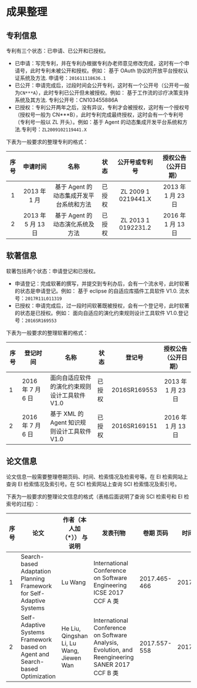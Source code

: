 # 成果整理

## 专利信息

专利有三个状态：已申请、已公开和已授权。

+ 已申请：写完专利，并在专利办根据专利办老师意见修改完成，这时有一个申请号，此时专利未被公开和授权。例如：
基于 OAuth 协议的开放平台授权认证系统及方法. 申请号：`201611118636.1`
+ 已公开：申请完成后，过段时间会公开专利，这时有一个公开号（公开号一般为`CN***A`），此时专利已公开但未被授权。例如：
基于工作流的诊疗决策支持系统及其方法. 专利公开号：CN103455886A
+ 已授权：专利公开两年之后，没有异议，专利才会被授权，这时有一个授权号（授权号一般为 CN***B），此时专利完成最终授权，这时会有一个专利号（专利号一般以 ZL 开头）。例如：基于 Agent 的动态集成开发平台系统和方法.专利号：`ZL2009102119441.X`

下表为一般要求的整理专利的格式：

|     序号    |        申请时间      |                      名称                    |      状态     |        公开号或专利号      |     授权公告     （公开日期）    |
|:-----------:|:--------------------:|:--------------------------------------------:|:-------------:|:--------------------------:|:--------------------------------:|
|     1       |     2013 年 1 月        |     基于 Agent 的动态集成开发平台系统和方法    |     已授权    |     ZL 2009 1 0219441.X    |     2013 年 1 月 23 日                |
|     2       |     2013 年 5 月 13 日    |     基于 Agent 的动态演化系统及方法            |     已授权    |     ZL 2013 1 0192231.2    |     2016 年 1 月 13 日                |

## 软著信息

软著包括两个状态：申请登记和已授权。

+ 申请登记：完成软著的撰写，并提交到专利办后，会有一个流水号，此时软著的状态是申请登记。例如：
基于 eclipse 的自适应库插件工具软件 V1.0. 流水号：`2017R11L011319`
+ 已授权：申请完成后，过一段时间软著既被授权，会有一个登记号，此时软著的状态是已授权。例如：
面向自适应的演化约束规则设计工具软件 V1.0.登记号：`2016SR169553`

下表为一般要求的整理软著的格式：

|     序号    |     登记时间        |     名称                                            |     状态      |     登记号          |     授权公告     （公开日期）    |
|-------------|---------------------|-----------------------------------------------------|---------------|---------------------|:--------------------------------:|
|     1       |     2016 年 7 月 6 日    |     面向自适应软件的演化约束规则设计工具软件 V1.0    |     已授权    |     2016SR169553    |     2013 年 1 月 23 日                |
|     2       |     2016 年 7 月 6 日    |     基于 XML 的 Agent 知识规则设计工具软件 V1.0          |     已授权    |     2016SR169151    |     2016 年 1 月 13 日                |

## 论文信息

论文信息一般需要整理卷期页码、时间、检索情况及检索号等。在 EI 检索网站上查询 EI 检索情况及索引号。在 SCI 检索网站上查询 SCI 检索情况及索引号。

下表为一般要求的整理论文信息的格式（表格后面说明了查询 SCI 检索号和 EI 检索号的过程）：

|     序号    |     论文                                                                              |     作者（本人加（*））     与说明                |     发表刊物                                                                                                          |     卷期     页码    |     时间      |     检索情况及检索号             |
|-------------|---------------------------------------------------------------------------------------|---------------------------------------------------|-----------------------------------------------------------------------------------------------------------------------|----------------------|---------------|----------------------------------|
|     1       |     Search-based   Adaptation Planning Framework for Self-Adaptive Systems            |     Lu Wang                                       |     International Conference on Software Engineering           ICSE 2017     CCF A 类                                  |     2017.465-466     |     2017.2    |     EI 检索 20173204023705         |
|     2       |     Self-Adaptive Systems   Framework based on Agent and Search-based Optimization    |     He Liu,   Qingshan Li, Lu Wang, Jiewen Wan    |     International   Conference on Software Analysis, Evolution, and Reengineering           SANER 2017     CCF B 类    |     2017.557-558     |     2017.1    |     EI 检索     20171803630195    |
